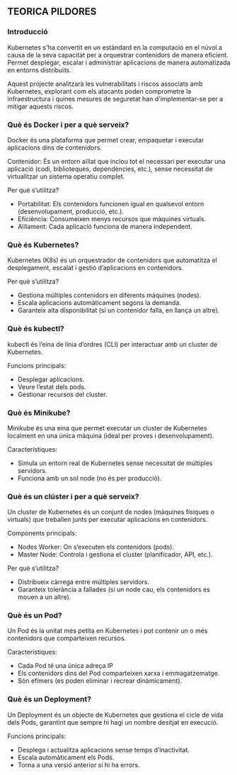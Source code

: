 ## TEORICA PILDORES
### Introducció
Kubernetes s'ha convertit en un estàndard en la computació en el núvol a causa de la seva capacitat per a orquestrar contenidors de manera eficient. Permet desplegar, escalar i administrar aplicacions de manera automatizada en entorns distribuïts.

Aquest projecte analitzarà les vulnerabilitats i riscos associats amb Kubernetes, explorant com els atacants poden comprometre la infraestructura i quines mesures de seguretat han d'implementar-se per a mitigar aquests riscos. 

### Què és Docker i per a què serveix?
Docker és una plataforma que permet crear, empaquetar i executar aplicacions dins de contenidors.

Contenidor: És un entorn aïllat que inclou tot el necessari per executar una aplicació (codi, biblioteques, dependències, etc.), sense necessitat de virtualitzar un sistema operatiu complet.

Per què s’utilitza?

  - Portabilitat: Els contenidors funcionen igual en qualsevol entorn (desenvolupament, producció, etc.).
  - Eficiència: Consumeixen menys recursos que màquines virtuals.
  - Aïllament: Cada aplicació funciona de manera independent.

### Què és Kubernetes?
Kubernetes (K8s) és un orquestrador de contenidors que automatitza el desplegament, escalat i gestió d’aplicacions en contenidors.

Per què s’utilitza?

  - Gestiona múltiples contenidors en diferents màquines (nodes).
  - Escala aplicacions automàticament segons la demanda.
  - Garanteix alta disponibilitat (si un contenidor falla, en llança un altre).



### Què és kubectl?
kubectl és l’eina de línia d’ordres (CLI) per interactuar amb un cluster de Kubernetes.

Funcions principals:

  - Desplegar aplicacions.
  - Veure l’estat dels pods.
  - Gestionar recursos del cluster.

### Què és Minikube?
Minikube és una eina que permet executar un cluster de Kubernetes localment en una única màquina (ideal per proves i desenvolupament).

Característiques:

  - Simula un entorn real de Kubernetes sense necessitat de múltiples servidors.
  - Funciona amb un sol node (no és per producció).

### Què és un clúster i per a què serveix?
Un cluster de Kubernetes és un conjunt de nodes (màquines físiques o virtuals) que treballen junts per executar aplicacions en contenidors.

Components principals:

  - Nodes Worker: On s’executen els contenidors (pods).
  - Master Node: Controla i gestiona el cluster (planificador, API, etc.).

Per què s’utilitza?

  - Distribueix càrrega entre múltiples servidors.
  - Garanteix tolerància a fallades (si un node cau, els contenidors es mouen a un altre).


### Què és un Pod?
Un Pod és la unitat més petita en Kubernetes i pot contenir un o més contenidors que comparteixen recursos.

Característiques:

  - Cada Pod té una única adreça IP
  - Els contenidors dins del Pod comparteixen xarxa i emmagatzematge.
  - Són efímers (es poden eliminar i recrear dinàmicament).


### Què és un Deployment?
Un Deployment és un objecte de Kubernetes que gestiona el cicle de vida dels Pods, garantint que sempre hi hagi un nombre desitjat en execució.

Funcions principals:

  - Desplega i actualitza aplicacions sense temps d’inactivitat.
  - Escala automàticament els Pods.
  - Torna a una versió anterior si hi ha errors.

